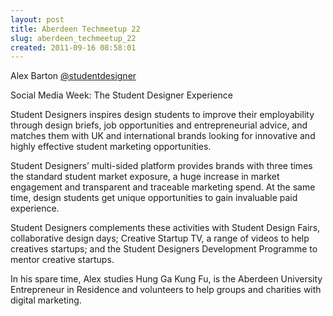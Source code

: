 ```yaml
---
layout: post
title: Aberdeen Techmeetup 22
slug: aberdeen_techmeetup_22
created: 2011-09-16 08:58:01
---
```


Alex Barton <a href="http://www.twitter.com/studentdesigner">@studentdesigner</a>

Social Media Week: The Student Designer Experience

Student Designers inspires design students to improve their employability through design
briefs, job opportunities and entrepreneurial advice, and matches them with UK and
international brands looking for innovative and highly effective student marketing opportunities.

Student Designers’ multi-sided platform provides brands with three times the standard student market exposure, a huge increase in market engagement and transparent and traceable marketing spend.
At the same time, design students get unique opportunities to gain invaluable paid experience.

Student Designers complements these activities with Student Design Fairs, collaborative design
days; Creative Startup TV, a range of videos to help creatives startups; and the Student Designers Development Programme to mentor creative startups.

In his spare time, Alex studies Hung Ga Kung Fu, is the Aberdeen University Entrepreneur in Residence and volunteers to help groups and charities with digital marketing.
